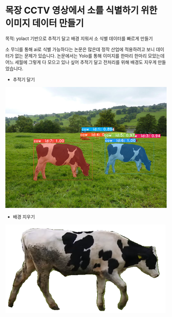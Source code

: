 목장 CCTV 영상에서 소를 식별하기 위한 이미지 데이터 만들기 
==============================================


목적: yolact 기반으로 추적기 달고 배경 지워서
소 식별 데이터를 빠르게 만들기


소 무늬를 통해 ai로 식별 가능하다는 논문은 많은데 
정작 산업에 적용하려고 보니 데이터가 없는 문제가 있습니다. 
논문에서는 Yolo를 통해 이미지를 한마리 한마리 모았는데
어느 세월에 그렇게 다 모으고 있나 싶어
추적기 달고 전처리를 위해 배경도 지우게 만들었습니다. 



+ 추적기 달기

![output_image](./output_image.png)

+ 배경 지우기

![cow_id_1_num_0](./cow_id_1_num_0.png)




